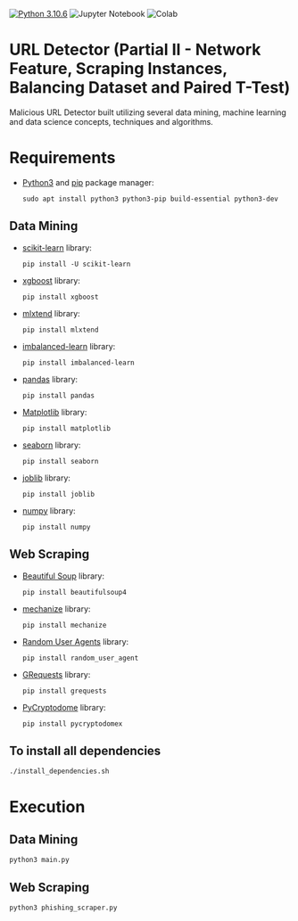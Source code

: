 [![Python 3.10.6](https://img.shields.io/badge/Python-3776AB?style=for-the-badge&logo=python&logoColor=white)](https://www.python.org/downloads/release/python-3106/)
![Jupyter Notebook](https://img.shields.io/badge/jupyter-%23FA0F00.svg?style=for-the-badge&logo=jupyter&logoColor=white)
![Colab](https://img.shields.io/badge/Colab-F9AB00?style=for-the-badge&logo=googlecolab&color=525252)
# URL Detector (Partial II - Network Feature, Scraping Instances, Balancing Dataset and Paired T-Test)

Malicious URL Detector built utilizing several data mining, machine learning and data science concepts, techniques and algorithms.

# Requirements

- [Python3](https://python.org) and [pip](https://pip.pypa.io/en/stable/installation/) package manager:

      sudo apt install python3 python3-pip build-essential python3-dev
      
## Data Mining

- [scikit-learn](https://scikit-learn.org/stable/index.html) library:

      pip install -U scikit-learn
      
- [xgboost](https://xgboost.readthedocs.io/en/stable/) library:
 
      pip install xgboost

- [mlxtend](https://rasbt.github.io/mlxtend/) library:
 
      pip install mlxtend

- [imbalanced-learn](https://imbalanced-learn.org/stable/) library:
 
      pip install imbalanced-learn
       
- [pandas](https://pandas.pydata.org/) library:

      pip install pandas
       
- [Matplotlib](https://matplotlib.org/) library:
 
      pip install matplotlib
       
- [seaborn](https://seaborn.pydata.org/) library:
 
      pip install seaborn
      
- [joblib](https://joblib.readthedocs.io/en/latest/index.html) library:
 
      pip install joblib
      
- [numpy](https://numpy.org/) library:

      pip install numpy
      
## Web Scraping
      
- [Beautiful Soup](https://www.crummy.com/software/BeautifulSoup/bs4/doc/) library:
 
      pip install beautifulsoup4
      
- [mechanize](https://mechanize.readthedocs.io/en/latest/) library:
 
      pip install mechanize
      
- [Random User Agents](https://pypi.org/project/random-user-agent/) library:
 
      pip install random_user_agent

- [GRequests](https://github.com/spyoungtech/grequests) library:
 
      pip install grequests
      
- [PyCryptodome](https://pycryptodome.readthedocs.io/en/latest/src/introduction.html) library:
 
      pip install pycryptodomex
       
## To install all dependencies

    ./install_dependencies.sh

# Execution

## Data Mining

    python3 main.py
    
## Web Scraping
      
    python3 phishing_scraper.py
    
